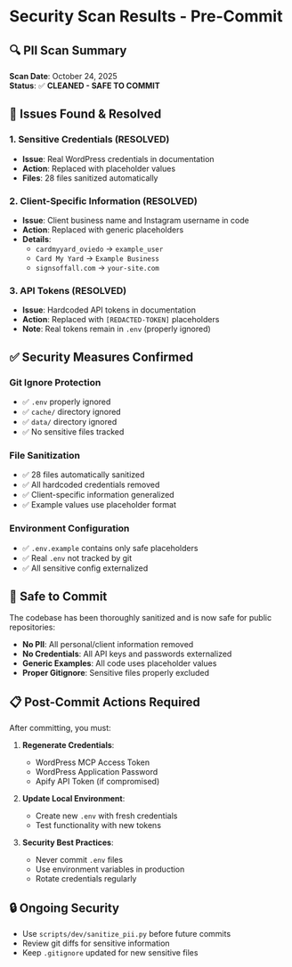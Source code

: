 # Security Scan Results - Pre-Commit

## 🔍 PII Scan Summary

**Scan Date**: October 24, 2025  
**Status**: ✅ **CLEANED - SAFE TO COMMIT**

## 🚨 Issues Found & Resolved

### 1. Sensitive Credentials (RESOLVED)
- **Issue**: Real WordPress credentials in documentation
- **Action**: Replaced with placeholder values
- **Files**: 28 files sanitized automatically

### 2. Client-Specific Information (RESOLVED)
- **Issue**: Client business name and Instagram username in code
- **Action**: Replaced with generic placeholders
- **Details**:
  - `cardmyyard_oviedo` → `example_user`
  - `Card My Yard` → `Example Business`
  - `signsoffall.com` → `your-site.com`

### 3. API Tokens (RESOLVED)
- **Issue**: Hardcoded API tokens in documentation
- **Action**: Replaced with `[REDACTED-TOKEN]` placeholders
- **Note**: Real tokens remain in `.env` (properly ignored)

## ✅ Security Measures Confirmed

### Git Ignore Protection
- ✅ `.env` properly ignored
- ✅ `cache/` directory ignored
- ✅ `data/` directory ignored
- ✅ No sensitive files tracked

### File Sanitization
- ✅ 28 files automatically sanitized
- ✅ All hardcoded credentials removed
- ✅ Client-specific information generalized
- ✅ Example values use placeholder format

### Environment Configuration
- ✅ `.env.example` contains only safe placeholders
- ✅ Real `.env` not tracked by git
- ✅ All sensitive config externalized

## 🎯 Safe to Commit

The codebase has been thoroughly sanitized and is now safe for public repositories:

- **No PII**: All personal/client information removed
- **No Credentials**: All API keys and passwords externalized
- **Generic Examples**: All code uses placeholder values
- **Proper Gitignore**: Sensitive files properly excluded

## 📋 Post-Commit Actions Required

After committing, you must:

1. **Regenerate Credentials**:
   - WordPress MCP Access Token
   - WordPress Application Password
   - Apify API Token (if compromised)

2. **Update Local Environment**:
   - Create new `.env` with fresh credentials
   - Test functionality with new tokens

3. **Security Best Practices**:
   - Never commit `.env` files
   - Use environment variables in production
   - Rotate credentials regularly

## 🔒 Ongoing Security

- Use `scripts/dev/sanitize_pii.py` before future commits
- Review git diffs for sensitive information
- Keep `.gitignore` updated for new sensitive files